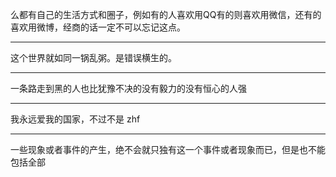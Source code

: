 么都有自己的生活方式和圈子，例如有的人喜欢用QQ有的则喜欢用微信，还有的喜欢用微博，经商的话一定不可以忘记这点。
___
这个世界就如同一锅乱粥。是错误横生的。
___
一条路走到黑的人也比犹豫不决的没有毅力的没有恒心的人强
___
我永远爱我的国家，不过不是 zhf
___
一些现象或者事件的产生，绝不会就只独有这一个事件或者现象而已，但是也不能包括全部